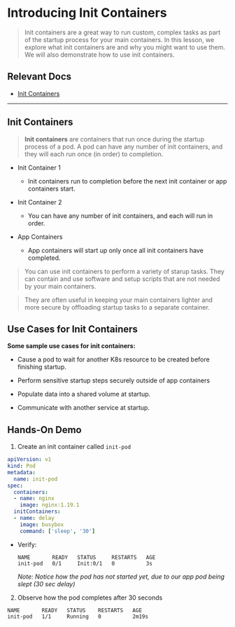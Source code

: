 # Introducing Init Containers

> Init containers are a great way to run custom, complex tasks as part of the startup process for your main containers. In this lesson, we explore what init containers are and why you might want to use them. We will also demonstrate how to use init containers.

## Relevant Docs

- [Init Containers](https://kubernetes.io/docs/concepts/workloads/pods/init-containers/)

---

## Init Containers

> **Init containers** are containers that run once during the startup process of a pod. A pod can have any number of init containers, and they will each run once (in order) to completion.

  - Init Container 1

    - Init containers run to completion before the next init container or app containers start.

  - Init Container 2

    - You can have any number of init containers, and each will run in order.

  - App Containers

    - App containers will start up only once all init containers have completed.

> You can use init containers to perform a variety of starup tasks. They can contain and use software and setup scripts that are not needed by your main containers.

> They are often useful in keeping your main containers lighter and more secure by offloading startup tasks to a separate container.

## Use Cases for Init Containers

  **Some sample use cases for init containers:**

  - Cause a pod to wait for another K8s resource to be created before finishing startup.

  - Perform sensitive startup steps securely outside of app containers

  - Populate data into a shared volume at startup.

  - Communicate with another service at startup.

## Hands-On Demo

1. Create an init container called `init-pod`

  ```YAML
  apiVersion: v1
  kind: Pod
  metadata:
    name: init-pod
  spec:
    containers:
    - name: nginx
      image: nginx:1.19.1
    initContainers:
    - name: delay
      image: busybox
      command: ['sleep', '30']
  ```

  - Verify:
    ```
    NAME       READY   STATUS     RESTARTS   AGE
    init-pod   0/1     Init:0/1   0          3s
    ```
    *Note: Notice how the pod has not started yet, due to our app pod being slept (30 sec delay)*

2. Observe how the pod completes after 30 seconds

  ```
  NAME       READY   STATUS    RESTARTS   AGE
  init-pod   1/1     Running   0          2m19s
  ```